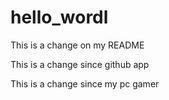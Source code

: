 # hello_wordl

This is a change on my README

This is a change since github app

This is a change since my pc gamer